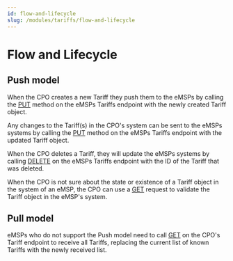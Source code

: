 ```yaml
---
id: flow-and-lifecycle
slug: /modules/tariffs/flow-and-lifecycle
---
```

# Flow and Lifecycle

## Push model

When the CPO creates a new Tariff they push them to the eMSPs by calling the
[PUT](/06-modules/06-tariffs/05-interfaces-and-endpoints.md#put-method) method on the eMSPs Tariffs endpoint with the
newly created Tariff object.

Any changes to the Tariff(s) in the CPO's system can be sent to the eMSPs systems by calling the
[PUT](/06-modules/06-tariffs/05-interfaces-and-endpoints.md#put-method) method on the eMSPs Tariffs endpoint with the
updated Tariff object.

When the CPO deletes a Tariff, they will update the eMSPs systems by calling
[DELETE](/06-modules/06-tariffs/05-interfaces-and-endpoints.md#delete-method) on the eMSPs Tariffs endpoint with the ID
of the Tariff that was deleted.

When the CPO is not sure about the state or existence of a Tariff object in the system of an eMSP, the CPO can use a
[GET](/06-modules/06-tariffs/05-interfaces-and-endpoints.md#get-method) request to validate the Tariff object in the
eMSP's system.

## Pull model

eMSPs who do not support the Push model need to call
[GET](/06-modules/06-tariffs/05-interfaces-and-endpoints.md#get-method) on the CPO's Tariff endpoint to receive all
Tariffs, replacing the current list of known Tariffs with the newly received list.
